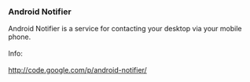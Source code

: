 ### Android Notifier

Android Notifier is a service for contacting your desktop via your
mobile phone.\
\
Info:\
\
http://code.google.com/p/android-notifier/
